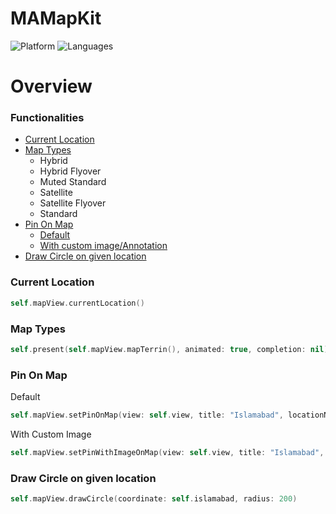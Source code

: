 # MAMapKit


![Platform](https://img.shields.io/badge/Platform-iOS-orange.svg)
![Languages](https://img.shields.io/badge/Language-Swift-orange.svg)
  
# Overview
### Functionalities 
- [Current Location](#current-location)
- [Map Types](#map-types)
  - Hybrid
  - Hybrid Flyover
  - Muted Standard
  - Satellite
  - Satellite Flyover
  - Standard
- [Pin On Map](#pin-on-map)
    - [Default](#default)
    - [With custom image/Annotation](#with-custom-image)
- [Draw Circle on given location](#draw-circle-on-given-location)


### Current Location

```swift
self.mapView.currentLocation()
```

### Map Types

```swift
self.present(self.mapView.mapTerrin(), animated: true, completion: nil)
```

### Pin On Map
    
Default
```swift
self.mapView.setPinOnMap(view: self.view, title: "Islamabad", locationName: "Pakistan", coordinate: self.islamabad)
```
With Custom Image
```swift
self.mapView.setPinWithImageOnMap(view: self.view, title: "Islamabad", locationName: "Pakistan", coordinate: self.location)
```

### Draw Circle on given location

```swift
self.mapView.drawCircle(coordinate: self.islamabad, radius: 200)
```

